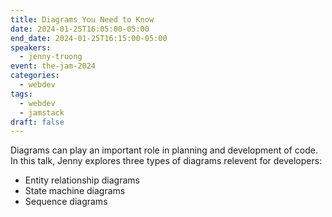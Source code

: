 ```yaml
---
title: Diagrams You Need to Know
date: 2024-01-25T16:05:00-05:00
end_date: 2024-01-25T16:15:00-05:00
speakers:
  - jenny-truong
event: the-jam-2024
categories:
  - webdev
tags:
  - webdev
  - jamstack
draft: false
---
```


Diagrams can play an important role in planning and development of code. In this talk, Jenny explores three types of diagrams relevent for developers:

* Entity relationship diagrams
* State machine diagrams
* Sequence diagrams